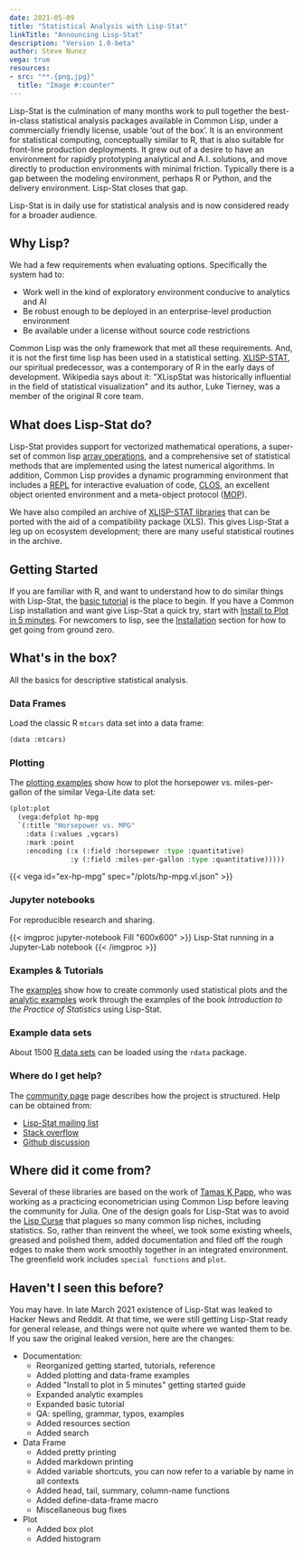 ```yaml
---
date: 2021-05-09
title: "Statistical Analysis with Lisp-Stat"
linkTitle: "Announcing Lisp-Stat"
description: "Version 1.0-beta"
author: Steve Nunez
vega: true
resources:
- src: "**.{png,jpg}"
  title: "Image #:counter"
---
```


Lisp-Stat is the culmination of many months work to pull together the
best-in-class statistical analysis packages available in Common Lisp,
under a commercially friendly license, usable ‘out of the box’.  It is
an environment for statistical computing, conceptually similar to R,
that is also suitable for front-line production deployments.  It grew
out of a desire to have an environment for rapidly prototyping
analytical and A.I. solutions, and move directly to production
environments with minimal friction.  Typically there is a gap between
the modeling environment, perhaps R or Python, and the delivery
environment. Lisp-Stat closes that gap.

Lisp-Stat is in daily use for statistical analysis and is now
considered ready for a broader audience.


## Why Lisp?
We had a few requirements when evaluating options.  Specifically the
system had to:

- Work well in the kind of exploratory environment conducive to analytics and AI
- Be robust enough to be deployed in an enterprise-level production environment
- Be available under a license without source code restrictions

Common Lisp was the only framework that met all these requirements.
And, it is not the first time lisp has been used in a statistical
setting.  [XLISP-STAT](https://en.wikipedia.org/wiki/XLispStat/), our
spiritual predecessor, was a contemporary of R in the early days of
development.  Wikipedia says about it: "XLispStat was historically
influential in the field of statistical visualization" and its author,
Luke Tierney, was a member of the original R core team.


## What does Lisp-Stat do?

Lisp-Stat provides support for vectorized mathematical operations, a
super-set of common lisp [array
operations](/docs/manuals/array-operations/), and a comprehensive set of
statistical methods that are implemented using the latest numerical
algorithms.  In addition, Common Lisp provides a dynamic programming
environment that includes a
[REPL](https://en.wikipedia.org/wiki/Read%E2%80%93eval%E2%80%93print_loop)
for interactive evaluation of code,
[CLOS](https://en.wikipedia.org/wiki/Common_Lisp_Object_System), an
excellent object oriented environment and a meta-object protocol
([MOP](https://en.wikipedia.org/wiki/Metaobject#Metaobject_protocol)).

We have also compiled an archive of [XLISP-STAT
libraries](/docs/resources/xlisp/) that can be ported with the aid of
a compatibility package (XLS).  This gives Lisp-Stat a leg up on
ecosystem development; there are many useful statistical routines in
the archive.

## Getting Started

If you are familiar with R, and want to understand how to do similar
things with Lisp-Stat, the [basic tutorial](/docs/tutorials/basics/) is
the place to begin.  If you have a Common Lisp installation and want
give Lisp-Stat a quick try, start with [Install to Plot in 5
minutes](/docs/getting-started/).  For newcomers to lisp, see the
[Installation](/docs/getting-started/installation/) section for how to
get going from ground zero.

## What's in the box?

All the basics for descriptive statistical analysis.

### Data Frames
Load the classic R `mtcars` data set into a data frame:

```lisp
(data :mtcars)
```

### Plotting

The [plotting examples](/docs/examples/plotting/) show how to plot the
horsepower vs. miles-per-gallon of the similar Vega-Lite data set:

```lisp
(plot:plot
  (vega:defplot hp-mpg
  `(:title "Horsepower vs. MPG"
    :data (:values ,vgcars)
    :mark :point
	:encoding (:x (:field :horsepower :type :quantitative)
	           :y (:field :miles-per-gallon :type :quantitative)))))
```

{{< vega id="ex-hp-mpg" spec="/plots/hp-mpg.vl.json" >}}


### Jupyter notebooks
For reproducible research and sharing.

{{< imgproc jupyter-notebook Fill "600x600" >}}
Lisp-Stat running in a Jupyter-Lab notebook
{{< /imgproc >}}

### Examples & Tutorials

The [examples](/docs/examples/plotting/) show how to create commonly
used statistical plots and the [analytic
examples](/docs/examples/statistics/) work through the examples of the
book _Introduction to the Practice of Statistics_ using Lisp-Stat.

### Example data sets

About 1500 [R data sets](/docs/manuals/data-frame/#example-datasets) can be
loaded using the `rdata` package.

### Where do I get help?

The [community page](/community) page describes how the project is
structured.  Help can be obtained from:

- [Lisp-Stat mailing list](https://groups.google.com/g/lisp-stat/)
- [Stack overflow](https://stackoverflow.com/questions/tagged/xlispstat/)
- [Github discussion](https://github.com/Lisp-Stat/lisp-stat/discussions/)

## Where did it come from?

Several of these libraries are based on the work of [Tamas K
Papp](https://tamaspapp.eu/), who was working as a practicing
econometrician using Common Lisp before leaving the community for
Julia.  One of the design goals for Lisp-Stat was to avoid the [Lisp
Curse](http://www.winestockwebdesign.com/Essays/Lisp_Curse.html) that
plagues so many common lisp niches, including statistics.  So, rather
than reinvent the wheel, we took some existing wheels, greased and
polished them, added documentation and filed off the rough edges to
make them work smoothly together in an integrated environment.  The
greenfield work includes `special functions` and `plot`.

## Haven't I seen this before?

You may have. In late March 2021 existence of Lisp-Stat was leaked to
Hacker News and Reddit.  At that time, we were still getting Lisp-Stat
ready for general release, and things were not quite where we wanted
them to be.  If you saw the original leaked version, here are the
changes:

- Documentation:
  - Reorganized getting started, tutorials, reference
  - Added plotting and data-frame examples
  - Added "Install to plot in 5 minutes" getting started guide
  - Expanded analytic examples
  - Expanded basic tutorial
  - QA: spelling, grammar, typos, examples
  - Added resources section
  - Added search
- Data Frame
  - Added pretty printing
  - Added markdown printing
  - Added variable shortcuts, you can now refer to a variable by name in all contexts
  - Added head, tail, summary, column-name functions
  - Added define-data-frame macro
  - Miscellaneous bug fixes
- Plot
  - Added box plot
  - Added histogram




